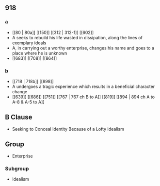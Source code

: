 ## 918
### a
- [[80 | 80a]] [[150]] [[312 | 312-1]] [[602]] 
- A seeks to rebuild his life wasted in dissipation, along the lines of exemplary ideals
- A, in carrying out a worthy enterprise, changes his name and goes to a place where he is unknown
- [[683]] [[708]] [[864]] 

### b
- [[718 | 718b]] [[898]] 
- A undergoes a tragic experience which results in a beneficial character change
- [[639]] [[686]] [[751]] [[767 | 767 ch B to A]] [[819]] [[894 | 894 ch A to A-8 &amp; A-5 to A]] 

## B Clause
- Seeking to Conceal Identity Because of a Lofty Idealism

## Group
- Enterprise

### Subgroup
- Idealism

